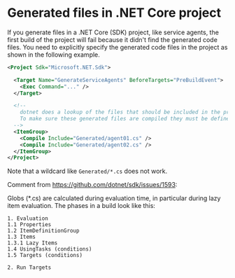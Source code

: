 # Generated files in .NET Core project

If you generate files in a .NET Core (SDK) project, like service agents, the first build of the project will fail because it didn't find the generated code files. You need to explicitly specify the generated code files in the project as shown in the following example.

```XML
<Project Sdk="Microsoft.NET.Sdk">

  <Target Name="GenerateServiceAgents" BeforeTargets="PreBuildEvent">
    <Exec Command="..." />
  </Target>

  <!-- 
    dotnet does a lookup of the files that should be included in the project, before the targets like 'GenerateServiceAgents' are executed.
    To make sure these generated files are compiled they must be defined explicitly.
  -->
  <ItemGroup>
    <Compile Include="Generated/agent01.cs" />
    <Compile Include="Generated/agent02.cs" />
  </ItemGroup>
</Project>
```

Note that a wildcard like `Generated/*.cs` does not work.


Comment from https://github.com/dotnet/sdk/issues/1593:

Globs (*.cs) are calculated during evaluation time, in particular during lazy item evaluation. The phases in a build look like this:

```
1. Evaluation
1.1 Properties
1.2 ItemDefinitionGroup
1.3 Items
1.3.1 Lazy Items
1.4 UsingTasks (conditions)
1.5 Targets (conditions)

2. Run Targets
```